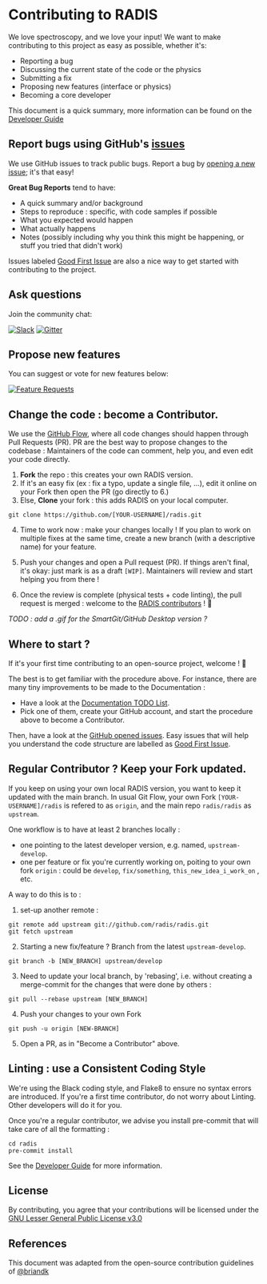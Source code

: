 # Contributing to RADIS

We love spectroscopy, and we love your input! We want to make contributing to this project as easy as possible, whether it's:

- Reporting a bug
- Discussing the current state of the code or the physics
- Submitting a fix
- Proposing new features (interface or physics)
- Becoming a core developer

This document is a quick summary, more information can be found on the [Developer Guide](https://radis.readthedocs.io/en/latest/dev/developer.html)


## Report bugs using GitHub's [issues](https://github.com/radis/radis/issues)
We use GitHub issues to track public bugs. Report a bug by [opening a new issue](https://github.com/radis/radis/issues/new/choose); it's that easy!

**Great Bug Reports** tend to have:

- A quick summary and/or background
- Steps to reproduce : specific, with code samples if possible
- What you expected would happen
- What actually happens
- Notes (possibly including why you think this might be happening, or stuff you tried that didn't work)

Issues labeled [Good First Issue](https://github.com/radis/radis/issues?q=is%3Aissue+is%3Aopen+label%3A%22good+first+issue%22)
are also a nice way to get started with contributing to the project.


## Ask questions

Join the community chat:

[![Slack](https://img.shields.io/badge/slack-join-green.svg?logo=slack)](https://radis.github.io/slack-invite/)
[![Gitter](https://badges.gitter.im/Join%20Chat.svg)](https://gitter.im/radis-radiation/community)

## Propose new features

You can suggest or vote for new features below:

[![Feature Requests](https://feathub.com/radis/radis?format=svg)](https://feathub.com/radis/radis)


## Change the code : become a Contributor.

We use the [GitHub Flow](https://guides.github.com/introduction/flow/index.html), where
all code changes should happen through Pull Requests (PR). PR are the best way to propose changes to the codebase :
Maintainers of the code can comment, help you, and even edit your code directly.

1. **Fork** the repo : this creates your own RADIS version.
2. If it's an easy fix (ex : fix a typo, update a single file, ...), edit it online on your Fork then open the PR (go directly to 6.)
3. Else, **Clone** your fork : this adds RADIS on your local computer.

```git clone https://github.com/[YOUR-USERNAME]/radis.git```

4. Time to work now : make your changes locally ! If you plan to work on multiple fixes at the same time,
create a new branch (with a descriptive name) for your feature.

5. Push your changes and open a Pull request (PR). If things aren't final, it's okay: just mark is as a draft `[WIP]`. Maintainers will review and start helping you from there !
6. Once the review is complete (physical tests + code linting), the pull request is merged : welcome to the [RADIS contributors](https://github.com/radis/radis/graphs/contributors) ! :clap:

*TODO : add a .gif for the SmartGit/GitHub Desktop version ?*

## Where to start ?

If it's your first time contributing to an open-source project, welcome ! 👋

The best is to get familiar with the procedure above. For instance, there are many tiny improvements to be made to the Documentation :
- Have a look at the [Documentation TODO List](https://github.com/radis/radis/issues/77).
- Pick one of them, create your GitHub account, and start the procedure above to become a Contributor.

Then, have a look at the [GitHub opened issues](https://github.com/radis/radis/issues). Easy issues that will help you understand the code structure are labelled as
[Good First Issue](https://github.com/radis/radis/contribute).


## Regular Contributor ? Keep your Fork updated.

If you keep on using your own local RADIS version, you want to keep it updated with the main branch.
In usual Git Flow, your own Fork ``[YOUR-USERNAME]/radis`` is refered to as ``origin``, and the main
repo ``radis/radis`` as ``upstream``.

One workflow is to have at least 2 branches locally :

- one pointing to the latest developer version, e.g. named, ``upstream-develop``.
- one per feature or fix you're currently working on, poiting to your own fork ``origin`` : could be ``develop``, ``fix/something``, ``this_new_idea_i_work_on`` , etc.

A way to do this is to :

1. set-up another remote :

```
git remote add upstream git://github.com/radis/radis.git
git fetch upstream
```

2. Starting a new fix/feature ? Branch from the latest ``upstream-develop``.
```
git branch -b [NEW_BRANCH] upstream/develop
```

3. Need to update your local branch, by 'rebasing', i.e. without creating a merge-commit for the changes that were done by others  :

```
git pull --rebase upstream [NEW_BRANCH]
```
4. Push your changes to your own Fork
```
git push -u origin [NEW-BRANCH]
```
5. Open a PR, as in "Become a Contributor" above.



## Linting : use a Consistent Coding Style

We're using the Black coding style, and Flake8 to ensure no syntax errors are introduced.
If you're a first time contributor, do not worry about Linting. Other developers will do it for you.

Once you're a regular contributor, we advise you install pre-commit that will take care of all the formatting :

```
cd radis
pre-commit install
```

See the [Developer Guide](https://radis.readthedocs.io/en/latest/dev/developer.html#code-linting)
for more information.

## License
By contributing, you agree that your contributions will be licensed under the [GNU Lesser General Public License v3.0](https://github.com/radis/radis/blob/develop/LICENSE)

## References
This document was adapted from the open-source contribution guidelines of [@briandk](https://gist.github.com/briandk/3d2e8b3ec8daf5a27a62)
